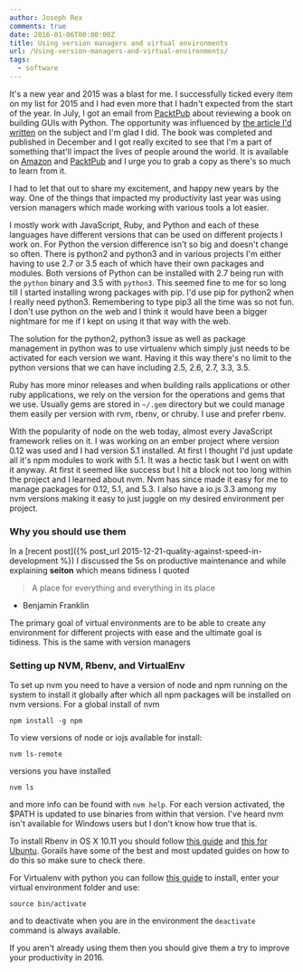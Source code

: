 ```yaml
---
author: Joseph Rex
comments: true
date: 2016-01-06T00:00:00Z
title: Using version managers and virtual environments
url: /Using-version-managers-and-virtual-environments/
tags:
  - software
---
```


It's a new year and 2015 was a blast for me. I successfully ticked every item on my list for 2015 and I had even more that I hadn't expected from the start of the year.
In July, I got an email from [PacktPub][1] about reviewing a book on building GUIs with Python. The opportunity was influenced by [the article I'd written][2] on the subject and I'm glad I did. The book was completed and published in December and I got really excited to see that I'm a part of something that'll impact the lives of people around the world. It is available on [Amazon][3] and [PacktPub][4] and I urge you to grab a copy as there's so much to learn from it.
<!--more-->

I had to let that out to share my excitement, and happy new years by the way. One of the things that impacted my productivity last year was using version managers which made working with various tools a lot easier.

I mostly work with JavaScript, Ruby, and Python and each of these languages have different versions that can be used on different projects I work on. For Python the version difference isn't so big and doesn't change so often. There is python2 and python3 and in various projects I'm either having to use 2.7 or 3.5 each of which have their own packages and modules. Both versions of Python can be installed with 2.7 being run with the `python` binary and 3.5 with `python3`. This seemed fine to me for so long till I started installing wrong packages with pip. I'd use pip for python2 when I really need python3. Remembering to type pip3 all the time was so not fun. I don't use python on the web and I think it would have been a bigger nightmare for me if I kept on using it that way with the web.

The solution for the python2, python3 issue as well as package management in python was to use virtualenv which simply just needs to be activated for each version we want. Having it this way there's no limit to the python versions that we can have including 2.5, 2.6, 2.7, 3.3, 3.5.

Ruby has more minor releases and when building rails applications or other ruby applications, we rely on the version for the operations and gems that we use. Usually gems are stored in `~/.gem` directory but we could manage them easily per version with rvm, rbenv, or chruby. I use and prefer rbenv.

With the popularity of node on the web today, almost every JavaScript framework relies on it. I was working on an ember project where version 0.12 was used and I had version 5.1 installed. At first I thought I'd just update all it's npm modules to work with 5.1. It was a hectic task but I went on with it anyway. At first it seemed like success but I hit a block not too long within the project and I learned about nvm. Nvm has since made it easy for me to manage packages for 0.12, 5.1, and 5.3. I also have a io.js 3.3 among my nvm versions making it easy to just juggle on my desired environment per project.

### Why you should use them
In a [recent post]({% post_url 2015-12-21-quality-against-speed-in-development %}) I discussed the 5s on productive maintenance and while explaining **seiton** which means tidiness I quoted

> A place for everything and everything in its place <br>
  - Benjamin Franklin

The primary goal of virtual environments are to be able to create any environment for different projects with ease and the ultimate goal is tidiness. This is the same with version managers

### Setting up NVM, Rbenv, and VirtualEnv
To set up nvm you need to have a version of node and npm running on the system to install it globally after which all npm packages will be installed on nvm versions. For a global install of nvm

```
npm install -g npm
```

To view versions of node or iojs available for install:
```
nvm ls-remote
```
versions you have installed
```
nvm ls
```
and more info can be found with `nvm help`. For each version activated, the $PATH is updated to use binaries from within that version. I've heard nvm isn't available for Windows users but I don't know how true that is.

To install Rbenv in OS X 10.11 you should follow [this guide][5] and [this for Ubuntu][6]. Gorails have some of the best and most updated guides on how to do this so make sure to check there.

For Virtualenv with python you can follow [this guide][7] to install, enter your virtual environment folder and use:

```
source bin/activate
```

and to deactivate when you are in the environment the `deactivate` command is always available.

If you aren't already using them then you should give them a try to improve your productivity in 2016.

[1]: http://packtpub.com
[2]: http://josephrex.me/getting-started-with-gui-development-in-python/
[3]: http://www.amazon.com/gp/product/1785283758?keywords=python%20gui%20programming%20cookbook&qid=1451209838&ref_=sr_1_1&s=books&sr=1-1
[4]: https://www.packtpub.com/application-development/python-gui-programming-cookbook
[5]: https://gorails.com/setup/osx/10.11-el-capitan
[6]: https://gorails.com/setup/ubuntu
[7]: https://hackercodex.com/guide/python-development-environment-on-mac-osx/
